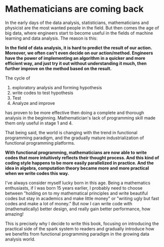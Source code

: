 # Mathematicians are coming back

In the early days of the data analysis, statisticians, mathematicians and physicist are the most wanted people in the field. But then comes the age of big data, where engineers start to become useful in the fields of machine learning and data analysis. The reason is this:

**In the field of data analysis, it is hard to predict the result of our action. Moreover, we often can't even decide on our action/method. Engineers have the power of implementing an algorithm in a quicker and more efficient way, and just try it out without understanding it much, then further improve on the method based on the result.**

The cycle of

1. exploratory analysis and forming hypothesis
2. write codes to test hypothesis
3. Test
4. Analyze and improve

has proven to be more effective then doing a complete and thorough analysis in the beginning. Mathematician's lack of programming skill made them only useful in stage 1 and 4.

That being said, the world is changing with the trend in functional programming paradigm, and the gradually mature industrialization of functional programming platforms.

**With functional programming, mathematicians are now able to write codes that more intuitively reflects their thought process. And this kind of coding style happens to be more easily parallelized in practice. And the idea in algebra, computation theory became more and more practical when we write codes this way.**

I've always consider myself lucky born in this age. Being a mathematics enthusiasts, if I was born 15 years earlier, I probably need to choose between "holding on to my mathematical principles and write beautiful codes but stay in academics and make little money" or "writing ugly but fast codes and make a lot of money." But now I can write code with \(mathematically\) better design, and really gain better performance, how amazing!

This is precisely why I decide to write this book, focusing on introducing the practical side of the spark system to readers and gradually introduce how we benefits from functional programming paradigm in the growing data analysis world.

